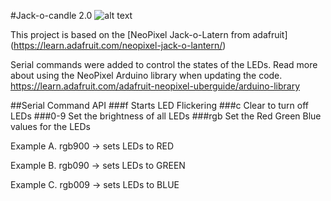 #Jack-o-candle 2.0
![alt text][logo]

[logo]: https://github.com/DubuqueSeniorCS/DubuqueCoders/blob/master/Arduino/jack-o-candle2/taco-shell-box-IoT.png "Taco Shell Box IoT"



This project is based on the [NeoPixel Jack-o-Latern from adafruit]
(https://learn.adafruit.com/neopixel-jack-o-lantern/)

Serial commands were added to control the states of the LEDs.  Read more about using the NeoPixel Arduino library when updating the code.
https://learn.adafruit.com/adafruit-neopixel-uberguide/arduino-library

##Serial Command API
###f
Starts LED Flickering
###c
Clear to turn off LEDs
###0-9
Set the brightness of all LEDs
###rgb
Set the Red Green Blue values for the LEDs 

Example A. rgb900    -> sets LEDs to RED

Example B. rgb090    -> sets LEDs to GREEN

Example C. rgb009    -> sets LEDs to BLUE



